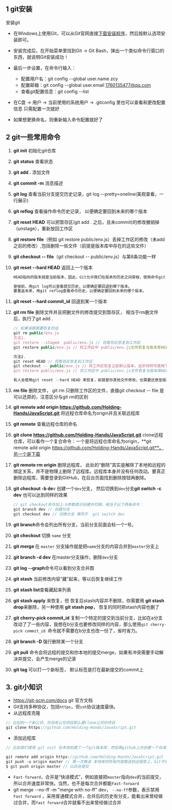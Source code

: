 ## 1 git安装

安装git

* 在Windows上使用Git，可以从Git官网直接[下载安装程序](https://git-scm.com/downloads)，然后按默认选项安装即可。

* 安装完成后，在开始菜单里找到Git -> Git Bash，弹出一个类似命令行窗口的东西，就说明Git安装成功！

* 最后一步设置，在命令行输入： 
  * 配置用户名：git config --global user.name zcy
  * 配置邮箱：git config --global user.email 1760135477@qq.com
  * 查看git配置信息：git config --list

* 在C盘  -> 用户 -> 当前使用的系统用户 -> .gitconfig 里也可以查看和更改配置信息 只需配置一次就好

* 如果想更换命名，则重新输入命令配置就好了

## 2 git一些常用命令

1. **git init** 初始化git仓库

2. **git status** 查看状态

3. **git add .** 添加文件

4. **git commit -m** 消息描述

5. **git log** 查看当前分支提交历史记录，git log --pretty=oneline(美观查看，一行展示)

6. **git reflog** 查看操作命令历史记录， 以便确定要回到未来的哪个版本 

7. **git reset HEAD**  可以把暂存区(git add . 之后，且未commit)的修改撤销掉（unstage），重新放回工作区

8. **git restore file**（例如 git restore public/env.js）丢掉工作区的修改（未add之前的修改）,包括删除一些文件（前提是版本库中存在的这些文件）

9. **git checkout -- file**（git checkout -- public/env.js）与第8条功能一样

10. **git reset --hard HEAD** 返回上一个版本

    ```js
    HEAD指向的版本就是当前版本，因此，Git允许我们在版本的历史之间穿梭，使用命令git reset --hard commit_id。
    
    穿梭前，用git log可以查看提交历史，以便确定要回退到哪个版本。
    要重返未来，用git reflog查看命令历史，以便确定要回到未来的哪个版本。
    ```

11. **git reset --hard commit_id** 回退到某一个版本

12. **git rm file** 删除文件并且把删文件的修改提交到暂存区， 相当于rm删文件后，执行了git add .

    ```js
    // 如果误删需要恢复的话
    git rm public/env.js
    方法1.
    git restore --staged  public/env.js // 将暂存区恢复到工作区
    git restore public/env.js // 将工作区中 public/env.js文件恢复与版本库HEAD中一样的版本
    
    方法2.
    git reset HEAD // 将暂存区恢复到工作区
    git checkout -- public/env.js // 将工作区恢复之前默认版本。这步同样可使用下面代码替代
    git restore public/env.js // 将工作区中 public/env.js文件恢复与版本库HEAD中一样的版本
    
    有人会使用git reset --hard HEAD 来恢复，前提是你其他文件修改，也需要还原至版本库中一致，就相当于整体撤销修改。上面两种是撤销部分文件夹修改
    ```

13. **rm file**  删除文件， git rm 只删除工作区的文件，直接git checkout -- file 是可以还原的，注意区分与git rm的区别

14. **git remote add origin https://github.com/Holding-Hands/JavaScript.git** 将远程仓库命名为origin并且关联远程库

15. **git remote** 查看远程仓库的命名

16. **git clone https://github.com/Holding-Hands/JavaScript.git** clone远程仓库，可以看作一个复合命令：一个是将远程仓库命名为origin，**git remote add origin https://github.com/Holding-Hands/JavaScript.git**。另一个是下载

17. **git remote rm origin**  删除远程库， 此处的“删除”其实是解除了本地和远程的绑定关系，并不是物理上删除了远程库。远程库本身并没有任何改动。要真正删除远程库，需要登录到GitHub，在后台页面找到删除按钮再删除。 

18. **git checkout -b de**v 创建一个`dev`分支， 然后切换到`dev`分支**git switch -c dev** 也可以达到同样的效果

    ```js
    // git checkout命令加上-b参数表示创建并切换，相当于以下两条命令：
    git branch dev // 创建分支
    git checkout dev // 切换分支 等同于  git switch dev
    ```

19. **git branch**命令会列出所有分支，当前分支前面会标一个`*`号。 

20. **git checkout  <name>** 切换 `name` 分支

21. **git merge  <name>**  在 `master` 分支操作就是把`name`分支的内容合并到`master`分支上 

22. **git branch -d dev**  在master分支操作，删除`dev`分支 

23. **git log --graph**命令可以看到分支合并图 

24. **git stash**  当前修改内容“藏”起来，等以后恢复继续工作

25. **git stash list**查看藏起来列表

26. **git stash apply** 来恢复，但 恢复后stash内容并不删除，你需要用  **git stash drop**来删除，另一种使用 **git stash pop**， 恢复的同时把stash内容也删了 

27. **git cherry-pick commit_id**  复制一个特定的提交到当前分支，比如在a分支改动了了一些内容，我想在b分支也要修改同样的内容，那么使用`git cherry-pick commit_id `命令就不需要在b分支也改一份了，省时省力。

28. **git branch -D <name>**  强行删除某一个分支

29. **git pull** 命令会将远程的提交和你本地的提交merge，如果有冲突需要手动解决并提交，会产生merge的记录

30. **git tag  <name>** 可以打一个新标签， 默认标签是打在最新提交的commit上

## 3.  git小知识

* https://git-scm.com/docs git 官方文档
* Git支持多种协议，包括`https`，但`ssh`协议速度最快。
* 从远程库克隆

```js
// 比如到一个新公司，你没有公司项目那么要clone公司的项目
git clone https://github.com/Holding-Hands/JavaScript.git
```

* 添加远程库

```js
// 比如我们使用 git init 在本地创建了一个git版本库，然后再github上也创建一个仓库。我们需要把这两个仓库关联起来

git remote add origin https://github.com/Holding-Hands/JavaScript.git
git push -u origin master // 第一次推送 本地库的所有内容推送到远程库上，Git不但会把本地的master分支内容推送的远程新的master分支，还会把本地的master分支和远程的master分支关联起来，在以后的推送或者拉取时就可以简化命令。
$ git push origin master // 以后在提交
```

* `Fast-forward`，合并是“快进模式”，例如直接把`master`指向`dev`的当前提交，所以合并速度非常快。当然，也不是每次合并都能`Fast-forward`
* git merge --no-ff -m "merge with no-ff" dev， `--no-ff`参数，表示禁用`Fast forward` ，采用普通模式合并，合并后的历史有分支，能看出来曾经做过合并，而`fast forward`合并就看不出来曾经做过合并 